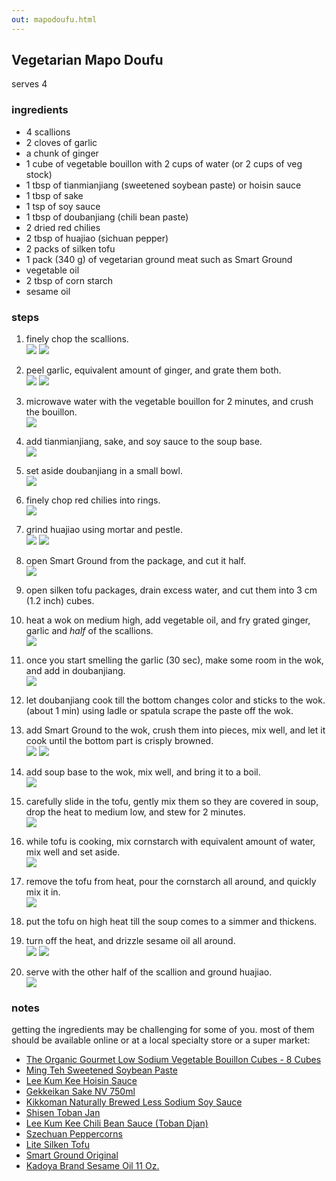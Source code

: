 ```yaml
---
out: mapodoufu.html
---
```


Vegetarian Mapo Doufu
---------------------

serves 4

### ingredients

- 4 scallions
- 2 cloves of garlic
- a chunk of ginger
- 1 cube of vegetable bouillon with 2 cups of water (or 2 cups of veg stock)
- 1 tbsp of tianmianjiang (sweetened soybean paste) or hoisin sauce
- 1 tbsp of sake
- 1 tsp of soy sauce
- 1 tbsp of doubanjiang (chili bean paste)
- 2 dried red chilies
- 2 tbsp of huajiao (sichuan pepper)
- 2 packs of silken tofu
- 1 pack (340 g) of vegetarian ground meat such as Smart Ground
- vegetable oil
- 2 tbsp of corn starch
- sesame oil

### steps

1. finely chop the scallions.    <br>
   <img src="files/mapo-step1.jpg"/>
   <img src="files/mapo-step1b.jpg"/>

2. peel garlic, equivalent amount of ginger, and grate them both.     <br>
   <img src="files/mapo-step2.jpg"/>
   <img src="files/mapo-step2b.jpg"/>

3. microwave water with the vegetable bouillon for 2 minutes, and crush the bouillon.    <br>
   <img src="files/mapo-step3.jpg"/>

4. add tianmianjiang, sake, and soy sauce to the soup base.    <br>
   <img src="files/mapo-step4.jpg"/>

5. set aside doubanjiang in a small bowl.   <br>
   <img src="files/mapo-step5.jpg"/>

6. finely chop red chilies into rings.   <br>
   <img src="files/mapo-step6.jpg"/>

7. grind huajiao using mortar and pestle.   <br>
   <img src="files/mapo-step7.jpg"/>
   <img src="files/mapo-step7b.jpg"/>

8. open Smart Ground from the package, and cut it half.    <br>
   <img src="files/mapo-step8.jpg"/>

9. open silken tofu packages, drain excess water, and cut them into 3 cm (1.2 inch) cubes.

10. heat a wok on medium high, add vegetable oil, and fry grated ginger, garlic and *half* of the scallions.   <br>
    <img src="files/mapo-step10.jpg"/>

11. once you start smelling the garlic (30 sec), make some room in the wok, and add in doubanjiang.    <br>
    <img src="files/mapo-step11.jpg"/>

12. let doubanjiang cook till the bottom changes color and sticks to the wok. (about 1 min) using ladle or spatula scrape the paste off the wok.

13. add Smart Ground to the wok, crush them into pieces, mix well, and let it cook until the bottom part is crisply browned.   <br>
    <img src="files/mapo-step13.jpg"/>
    <img src="files/mapo-step13b.jpg"/>

14. add soup base to the wok, mix well, and bring it to a boil.   <br>
    <img src="files/mapo-step14.jpg"/>

15. carefully slide in the tofu, gently mix them so they are covered in soup, drop the heat to medium low, and stew for 2 minutes.    <br>
    <img src="files/mapo-step15.jpg"/>

16. while tofu is cooking, mix cornstarch with equivalent amount of water, mix well and set aside.   <br>
    <img src="files/mapo-step16.jpg"/>

17. remove the tofu from heat, pour the cornstarch all around, and quickly mix it in.    <br>
    <img src="files/mapo-step17.jpg"/>

18. put the tofu on high heat till the soup comes to a simmer and thickens.

19. turn off the heat, and drizzle sesame oil all around.    <br>
    <img src="files/mapo-step19.jpg"/>
    <img src="files/mapo-step19b.jpg"/>

20. serve with the other half of the scallion and ground huajiao.    <br>
    <img src="files/mapodoufu.jpg"/>

### notes

getting the ingredients may be challenging for some of you. most of them should be available online or at a local specialty store or a super market:

- [The Organic Gourmet Low Sodium Vegetable Bouillon Cubes - 8 Cubes](http://www.amazon.com/dp/B0051ZJG4A/)
- [Ming Teh Sweetened Soybean Paste](http://posharpstore.com/en-us/ming-teh-food-sweetened-soybean-paste-p1494.aspx)
- [Lee Kum Kee Hoisin Sauce](http://www.amazon.com/dp/B0001DMTPU)
- [Gekkeikan Sake NV 750ml](http://www.amazon.com/dp/B0069DAMBY)
- [Kikkoman Naturally Brewed Less Sodium Soy Sauce](http://www.amazon.com/dp/B0051ONSPE/)
- [Shisen Toban Jan](http://www.amazon.com/dp/B00852YW7M)
- [Lee Kum Kee Chili Bean Sauce (Toban Djan)](http://www.amazon.com/dp/B0001WOSQY)
- [Szechuan Peppercorns](http://www.amazon.com/dp/B000EM6FV2)
- [Lite Silken Tofu](http://www.nasoya.com/products/tofu/lite-silken.html)
- [Smart Ground Original](http://www.lightlife.com/Vegan-Food-Vegetarian-Diet/Smart-Grounds-Original)
- [Kadoya Brand Sesame Oil 11 Oz.](http://www.amazon.com/dp/B002HMN6SC)

